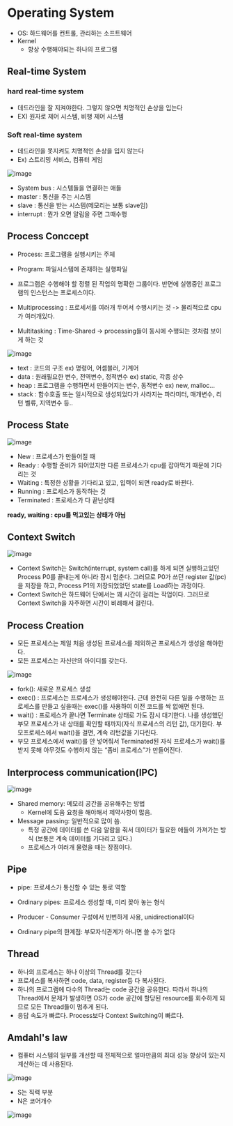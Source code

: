 # Operating System
- OS: 하드웨어를 컨트롤, 관리하는 소프트웨어
- Kernel
    - 항상 수행해야되는 하나의 프로그램

## Real-time System
### hard real-time system
- 데드라인을 잘 지켜야한다. 그렇지 않으면 치명적인 손상을 입는다
- EX) 원자로 제어 시스템, 비행 제어 시스템

### Soft real-time system
- 데드라인을 못지켜도 치명적인 손상을 입지 않는다
- Ex) 스트리밍 서비스, 컴퓨터 게임

![image](https://user-images.githubusercontent.com/29851704/148646100-a4d06679-9823-406b-b3d3-a01933ff6d76.png)

- System bus : 시스템들을 연결하는 애들
- master : 통신을 주는 시스템
- slave : 통신을 받는 시스템(메모리는 보통 slave임)
- interrupt : 뭔가 오면 알림을 주면 그때수행

## Process Conccept
- Process: 프로그램을 실행시키는 주체
- Program: 파일시스템에 존재하는 실행파일
- 프로그램은 수행해야 할 정렬 된 작업의 명확한 그룹이다. 반면에 실행중인 프로그램의 인스턴스는 프로세스이다.

- Multiprocessing : 프로세서를 여러개 두어서 수행시키는 것 -> 물리적으로 cpu가 여러개있다.
- Multitasking : Time-Shared -> processing들이 동시에 수행되는 것처럼 보이게 하는 것

![image](https://user-images.githubusercontent.com/29851704/148646654-1b35276f-dd62-48e4-878e-e2c6651ce7cb.png)

- text : 코드의 구조 ex) 명령어, 어셈블러, 기계어
- data : 원래필요한 변수, 전역변수, 정적변수 ex) static, 각종 상수
- heap : 프로그램을 수행하면서 만들어지는 변수, 동적변수 ex) new, malloc...
- stack : 함수호출 또는 일시적으로 생성되었다가 사라지는 파라미터, 매개변수, 리턴 벨류, 지역변수 등..

## Process State

![image](https://user-images.githubusercontent.com/29851704/148646675-7aa88694-3ccf-497b-979b-13632a1d824a.png)

- New : 프로세스가 만들어질 때
- Ready : 수행할 준비가 되어있지만 다른 프로세스가 cpu를 잡아먹기 때문에 기다리는 것
- Waiting : 특정한 상황을 기다리고 있고, 입력이 되면 ready로 바뀐다.
- Running : 프로세스가 동작하는 것
- Terminated : 프로세스가 다 끝난상태
 
 <b> ready, waiting : cpu를 먹고있는 상태가 아님</b>
 
 ## Context Switch
 
 ![image](https://user-images.githubusercontent.com/29851704/148646956-eb6f65c7-ed7c-4c1f-9050-e7b4654fefe3.png)

- Context Switch는 Switch(interrupt, system call)를 하게 되면 실행하고있던 Process P0를 끝내는게 아니라 잠시 멈춘다. 그러므로 P0가 쓰던 register 값(pc)을 저장을 하고, Process P1의 저장되었었던 state를 Load하는 과정이다.
- Context Switch은 하드웨어 단에서는 꽤 시간이 걸리는 작업이다. 그러므로 Context Switch을 자주하면 시간이 비례해서 걸린다.

## Process Creation
- 모든 프로세스는 제일 처음 생성된 프로세스를 제외하곤 프로세스가 생성을 해야한다.
- 모든 프로세스는 자신만의 아이디를 갖는다.

![image](https://user-images.githubusercontent.com/29851704/148647096-58a4cac4-c599-4d9e-963b-2a5366583fa9.png)


- fork(): 새로운 프로세스 생성
- exec() : 프로세스는 프로세스가 생성해야한다. 근데 완전히 다른 일을 수행하는 프로세스를 만들고 싶을때는 exec()를 사용하여 이전 코드를 싹 없애면 된다.
- wait() : 프로세스가 끝나면 Terminate 상태로 가도 잠시 대기한다. 나를 생성했던 부모 프로세스가 내 상태를 확인할 때까지(자식 프로세스의 리턴 값), 대기한다. 부모프로세스에서 wait()을 걸면, 계속 리턴값을 기다린다.
- 부모 프로세스에서 wait()를 안 넣어줘서 Terminated된 자식 프로세스가 wait()를 받지 못해 아무것도 수행하지 않는 “좀비 프로세스”가 만들어진다.


## Interprocess communication(IPC)
![image](https://user-images.githubusercontent.com/29851704/148647151-5807bee0-520f-4acc-b83d-65abcd80835b.png)

- Shared memory: 메모리 공간을 공유해주는 방법
     - Kernel에 도움 요청을 해야해서 제약사항이 많음.
 - Message passing: 일반적으로 많이 씀.
    - 특정 공간에 데이터를 쓴 다음 알람을 줘서 데이터가 필요한 	애들이 가져가는 방식 (보통은 계속 데이터를 기다리고 있다.)
    - 프로세스가 여러개 물렸을 때는 장점이다.

## Pipe

- pipe: 프로세스가 통신할 수 있는 통로 역할
- Ordinary pipes: 프로세스 생성할 때, 미리 꽂아 놓는 형식
- Producer - Consumer 구성에서 빈번하게 사용, unidirectional이다

- Ordinary pipe의 한계점: 부모자식관계가 아니면 쓸 수가 없다

## Thread
- 하나의 프로세스는 하나 이상의 Thread를 갖는다
- 프로세스를 복사하면 code, data, register등 다 복사된다.
- 하나의 프로그램에 다수의 Thread는 code 공간을 공유한다. 따라서 하나의 Thread에서 문제가 발생하면 OS가 code 공간에 할당된 resource를 회수하게 되므로  모든 Thread들이 멈추게 된다.
- 응답 속도가 빠르다. Process보다 Context Switching이 빠르다.

## Amdahl's law
- 컴퓨터 시스템의 일부를 개선할 때 전체적으로 얼마만큼의 최대 성능 향상이 있는지 계산하는 데 사용된다.

![image](https://user-images.githubusercontent.com/29851704/149663134-9b255939-070c-490f-aa40-10aa9a74a19b.png)
- S는 직력 부분
- N은 코어개수 

![image](https://user-images.githubusercontent.com/29851704/149663057-3598e6f4-45af-4802-bc06-272ea909e3c1.png)
